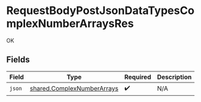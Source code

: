# RequestBodyPostJsonDataTypesComplexNumberArraysRes

OK


## Fields

| Field                                                                           | Type                                                                            | Required                                                                        | Description                                                                     |
| ------------------------------------------------------------------------------- | ------------------------------------------------------------------------------- | ------------------------------------------------------------------------------- | ------------------------------------------------------------------------------- |
| `json`                                                                          | [shared.ComplexNumberArrays](../../../sdk/models/shared/complexnumberarrays.md) | :heavy_check_mark:                                                              | N/A                                                                             |